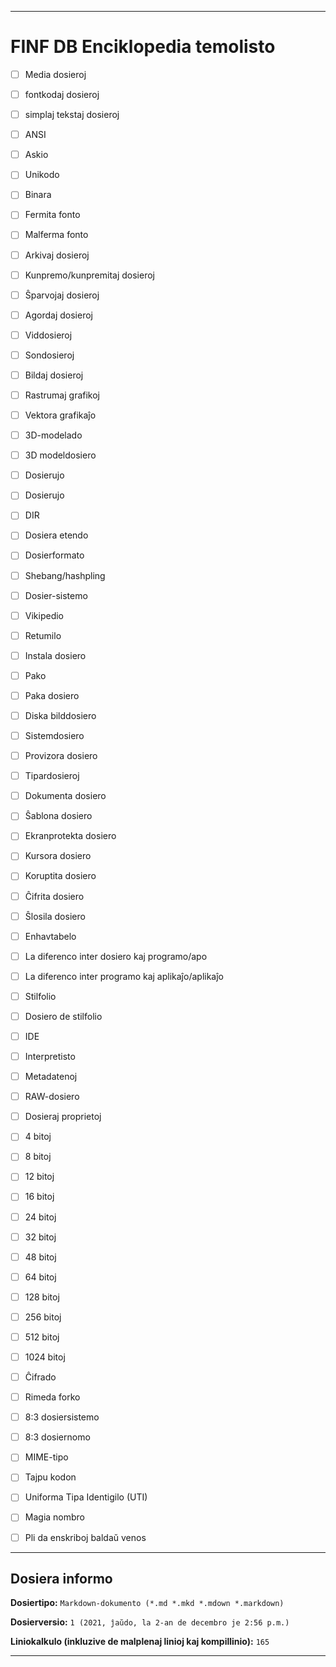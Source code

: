 ***

# FINF DB Enciklopedia temolisto

- [ ] Media dosieroj

- [ ] fontkodaj dosieroj

- [ ] simplaj tekstaj dosieroj

- [ ] ANSI

- [ ] Askio

- [ ] Unikodo

- [ ] Binara

- [ ] Fermita fonto

- [ ] Malferma fonto

- [ ] Arkivaj dosieroj

- [ ] Kunpremo/kunpremitaj dosieroj

- [ ] Ŝparvojaj dosieroj

- [ ] Agordaj dosieroj

- [ ] Viddosieroj

- [ ] Sondosieroj

- [ ] Bildaj dosieroj

- [ ] Rastrumaj grafikoj

- [ ] Vektora grafikaĵo

- [ ] 3D-modelado

- [ ] 3D modeldosiero

- [ ] Dosierujo

- [ ] Dosierujo

- [ ] DIR

- [ ] Dosiera etendo

- [ ] Dosierformato

- [ ] Shebang/hashpling

- [ ] Dosier-sistemo

- [ ] Vikipedio

- [ ] Retumilo

- [ ] Instala dosiero

- [ ] Pako

- [ ] Paka dosiero

- [ ] Diska bilddosiero

- [ ] Sistemdosiero

- [ ] Provizora dosiero

- [ ] Tipardosieroj

- [ ] Dokumenta dosiero

- [ ] Ŝablona dosiero

- [ ] Ekranprotekta dosiero

- [ ] Kursora dosiero

- [ ] Koruptita dosiero

- [ ] Ĉifrita dosiero

- [ ] Ŝlosila dosiero

- [ ] Enhavtabelo

- [ ] La diferenco inter dosiero kaj programo/apo

- [ ] La diferenco inter programo kaj aplikaĵo/aplikaĵo

- [ ] Stilfolio

- [ ] Dosiero de stilfolio

- [ ] IDE

- [ ] Interpretisto

- [ ] Metadatenoj

- [ ] RAW-dosiero

- [ ] Dosieraj proprietoj

- [ ] 4 bitoj

- [ ] 8 bitoj

- [ ] 12 bitoj

- [ ] 16 bitoj

- [ ] 24 bitoj

- [ ] 32 bitoj

- [ ] 48 bitoj

- [ ] 64 bitoj

- [ ] 128 bitoj

- [ ] 256 bitoj

- [ ] 512 bitoj

- [ ] 1024 bitoj

- [ ] Ĉifrado

- [ ] Rimeda forko

- [ ] 8:3 dosiersistemo

- [ ] 8:3 dosiernomo

- [ ] MIME-tipo

- [ ] Tajpu kodon

- [ ] Uniforma Tipa Identigilo (UTI)

- [ ] Magia nombro

- [ ] Pli da enskriboj baldaŭ venos

***

## Dosiera informo

**Dosiertipo:** `Markdown-dokumento (*.md *.mkd *.mdown *.markdown)`

**Dosierversio:** `1 (2021, ĵaŭdo, la 2-an de decembro je 2:56 p.m.)`

**Liniokalkulo (inkluzive de malplenaj linioj kaj kompillinio):** `165`

***
